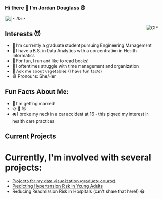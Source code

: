 ### Hi there 👋 I'm Jordan Douglass 😄

<a href="https://www.linkedin.com/in/jordan-douglass-137337158/">
<img align="left" alt="Jordan Douglass" width="22px" src="https://cdn.jsdelivr.net/npm/simple-icons@v3/icons/linkedin.svg" />
</a>

< /br>

<img align="right" alt="GIF" src="https://media3.giphy.com/media/oVfOlnivvei9jcPFVd/giphy.gif" />


## Interests 😈
- 🔭 I’m currently a graduate student pursuing Engineering Management
- 🌱 I have a B.S. in Data Analytics with a concentration in Health Informatics
- 📕 For fun, I run and like to read books!
- 🤔 I oftentimes struggle with time management and organization
- 💬 Ask me about vegetables (I have fun facts)
- 😄 Pronouns: She/Her

## Fun Facts About Me:
- 👫 I'm getting married!
- 🐱 🐶 🐱
- 🚘 I broke my neck in a car accident at 16 - this piqued my interest in health care practices

## Current Projects
# Currently, I'm involved with several projects:
- [Projects for my data visualization (graduate course)](https://github.com/jordanrosedouglass/Mini-Project-1-DVF2020)
- [Predicting Hypertension Risk in Young Adults](https://github.com/jordanrosedouglass/hypertension_research)
- Reducing Readmission Risk in Hospitals (can't share that here!) 😷

